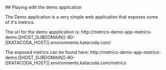 ## Playing with the demo application

The Demo application is a very simple web application that exposes some of it's metrics.

The url for the demo appplication is: http://metrics-demo-app-metrics-demo.[[HOST_SUBDOMAIN]]-80-[[KATACODA_HOST]].environments.katacoda.com/

The exposed metrics can be found here: http://metrics-demo-app-metrics-demo.[[HOST_SUBDOMAIN]]-80-[[KATACODA_HOST]].environments.katacoda.com/metrics
